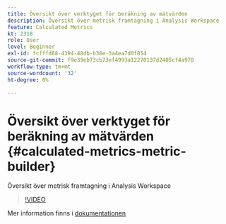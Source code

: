 ```yaml
---
title: Översikt över verktyget för beräkning av mätvärden
description: Översikt över metrisk framtagning i Analysis Workspace
feature: Calculated Metrics
kt: 2318
role: User
level: Beginner
exl-id: fcfffd68-4394-48db-b38e-3a4ea7d0f854
source-git-commit: f9e39eb73cb73ef4993a12270137d2405cf4a978
workflow-type: tm+mt
source-wordcount: '32'
ht-degree: 0%

---
```


# Översikt över verktyget för beräkning av mätvärden {#calculated-metrics-metric-builder}

Översikt över metrisk framtagning i Analysis Workspace

>[!VIDEO](https://video.tv.adobe.com/v/25411/?quality=12&learn=on)

Mer information finns i [dokumentationen](https://experienceleague.adobe.com/docs/analytics/components/calculated-metrics/calcmetric-workflow/cm-build-metrics.html?lang=sv-SE)
